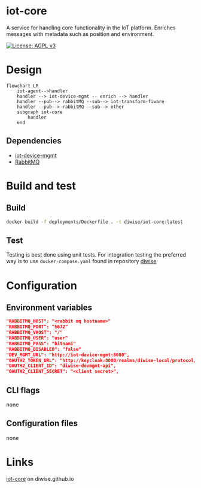 # iot-core
A service for handling core functionality in the IoT platform. Enriches messages with metadata such as position and environment.

[![License: AGPL v3](https://img.shields.io/badge/License-AGPL_v3-blue.svg)](https://github.com/diwise/iot-agent/blob/main/LICENSE)

# Design

```mermaid
flowchart LR
    iot-agent-->handler
    handler --> iot-device-mgmt -- enrich --> handler
    handler --pub--> rabbitMQ --sub--> iot-transform-fiware
    handler --pub--> rabbitMQ --sub--> other
    subgraph iot-core
        handler   
    end 
```

## Dependencies  
 - [iot-device-mgmt](https://github.com/diwise/iot-device-mgmt)
 - [RabbitMQ](https://www.rabbitmq.com/)

# Build and test

## Build
```bash
docker build -f deployments/Dockerfile . -t diwise/iot-core:latest
```
## Test
Testing is best done using unit tests. For integration testing the preferred way is to use `docker-compose.yaml` found in repository [diwise](https://github.com/diwise/diwise) 

# Configuration
## Environment variables
```json
"RABBITMQ_HOST": "<rabbit mq hostname>"
"RABBITMQ_PORT": "5672"
"RABBITMQ_VHOST": "/"
"RABBITMQ_USER": "user"
"RABBITMQ_PASS": "bitnami"
"RABBITMQ_DISABLED": "false"
"DEV_MGMT_URL": "http://iot-device-mgmt:8080", 
"OAUTH2_TOKEN_URL": "http://keycloak:8080/realms/diwise-local/protocol/openid-connect/token",
"OAUTH2_CLIENT_ID": "diwise-devmgmt-api",
"OAUTH2_CLIENT_SECRET": "<client secret>",
```
## CLI flags
none
## Configuration files
none
# Links
[iot-core](https://diwise.github.io/) on diwise.github.io


